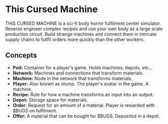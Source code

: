 # This Cursed Machine

THIS CURSED MACHINE is a sci-fi body horror fulfilment center simulator. Reverse engineer complex recipes and use your own body as a large scale production circuit. Build strange machines and connect them in intricate supply chains to fullfil orders more quickly than the other workers.

## Concepts

- **Pod:** Container for a player's game. Holds machines, depots, etc...
- **Network:** Machines and connections that transform materials.
- **Machine:** Node in the network that transforms materials.
- **Player:** Also known as stump. The player's avatar in the game. A machine.
- **Recipe:** Rule for how a machine transforms an input into an output.
- **Depot:** Storage space for materials.
- **Order:** Request for an amount of a material. Player is rewarded with $BUGS on fulfilment.  
- **Offer:** A material that can be bought for $BUGS. Deposited in a depot.

